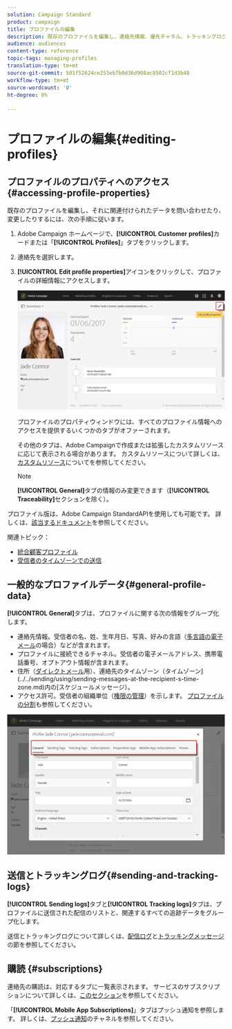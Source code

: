 ```yaml
---
solution: Campaign Standard
product: campaign
title: プロファイルの編集
description: 既存のプロファイルを編集し、連絡先情報、優先チャネル、トラッキングログ、購読などにアクセスする方法を説明します。
audience: audiences
content-type: reference
topic-tags: managing-profiles
translation-type: tm+mt
source-git-commit: 501f52624ce253eb7b0d36d908ac8502cf1d3b48
workflow-type: tm+mt
source-wordcount: '0'
ht-degree: 0%

---
```



# プロファイルの編集{#editing-profiles}

## プロファイルのプロパティへのアクセス{#accessing-profile-properties}

既存のプロファイルを編集し、それに関連付けられたデータを問い合わせたり、変更したりするには、次の手順に従います。

1. Adobe Campaign ホームページで、**[!UICONTROL Customer profiles]**&#x200B;カードまたは「**[!UICONTROL Profiles]**」タブをクリックします。
1. 連絡先を選択します。
1. **[!UICONTROL Edit profile properties]**&#x200B;アイコンをクリックして、プロファイルの詳細情報にアクセスします。

   ![](assets/profile_creation2.png)

   プロファイルのプロパティウィンドウには、すべてのプロファイル情報へのアクセスを提供するいくつかのタブがオファーされます。

   その他のタブは、Adobe Campaignで作成または拡張したカスタムリソースに応じて表示される場合があります。 カスタムリソースについて詳しくは、[カスタムリソース](../../developing/using/data-model-concepts.md)についてを参照してください。

   >[!NOTE]
   >
   >**[!UICONTROL General]**&#x200B;タブの情報のみ変更できます（**[!UICONTROL Traceability]**&#x200B;セクションを除く）。

プロファイル版は、Adobe Campaign StandardAPIを使用しても可能です。 詳しくは、[該当するドキュメント](../../api/using/updating-profiles.md)を参照してください。

関連トピック：

* [統合顧客プロファイル](../../audiences/using/integrated-customer-profile.md)
* [受信者のタイムゾーンでの送信](../../sending/using/sending-messages-at-the-recipient-s-time-zone.md)

## 一般的なプロファイルデータ{#general-profile-data}

**[!UICONTROL General]**&#x200B;タブは、プロファイルに関する次の情報をグループ化します。

* 連絡先情報。受信者の名、姓、生年月日、写真、好みの言語（[多言語の電子メール](../../channels/using/creating-a-multilingual-email.md)の場合）などが含まれます。
* プロファイルに接続できるチャネル。受信者の電子メールアドレス、携帯電話番号、オプトアウト情報が含まれます。
* 住所（[ダイレクトメール](../../channels/using/about-direct-mail.md)用）、連絡先のタイムゾーン（タイムゾーン](../../sending/using/sending-messages-at-the-recipient-s-time-zone.md)内の[スケジュールメッセージ）。
* アクセス許可。受信者の組織単位（[権限の管理](../../administration/using/about-access-management.md)）を示します。 [プロファイルの分割](../../administration/using/organizational-units.md#partitioning-profiles)も参照してください。

![](assets/profile_creation4.png)

## 送信とトラッキングログ{#sending-and-tracking-logs}

**[!UICONTROL Sending logs]**&#x200B;タブと&#x200B;**[!UICONTROL Tracking logs]**&#x200B;タブは、プロファイルに送信された配信のリストと、関連するすべての追跡データをグループ化します。

送信とトラッキングログについて詳しくは、[配信ログ](../../sending/using/monitoring-a-delivery.md#delivery-logs)と[トラッキングメッセージ](../../sending/using/tracking-messages.md)の節を参照してください。

## 購読 {#subscriptions}

連絡先の購読は、対応するタブに一覧表示されます。 サービスのサブスクリプションについて詳しくは、[このセクション](../../audiences/using/about-subscriptions.md)を参照してください。

「**[!UICONTROL Mobile App Subscriptions]**」タブはプッシュ通知を参照します。 詳しくは、[プッシュ通知](../../channels/using/about-push-notifications.md)のチャネルを参照してください。
